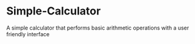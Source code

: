 # Simple-Calculator
A simple calculator that performs basic arithmetic operations with a user friendly interface
